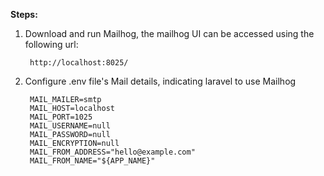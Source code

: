 **Steps:**

1. Download and run Mailhog, the mailhog UI can be accessed using the following url: 

        http://localhost:8025/
2. Configure .env file's Mail details, indicating laravel to use Mailhog

        MAIL_MAILER=smtp
        MAIL_HOST=localhost
        MAIL_PORT=1025
        MAIL_USERNAME=null
        MAIL_PASSWORD=null
        MAIL_ENCRYPTION=null
        MAIL_FROM_ADDRESS="hello@example.com"
        MAIL_FROM_NAME="${APP_NAME}"
